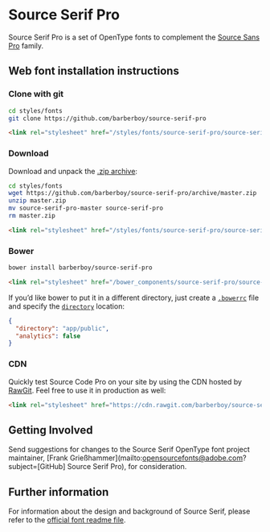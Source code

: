 # Source Serif Pro

Source Serif Pro is a set of OpenType fonts to complement the [Source Sans Pro](https://github.com/adobe-fonts/source-sans-pro) family.

## Web font installation instructions

### Clone with git

```sh
cd styles/fonts
git clone https://github.com/barberboy/source-serif-pro
```

```html
<link rel="stylesheet" href="/styles/fonts/source-serif-pro/source-serif-pro.css">
```


### Download

Download and unpack the [.zip archive](https://github.com/barberboy/source-serif-pro/archive/master.zip):

```sh
cd styles/fonts
wget https://github.com/barberboy/source-serif-pro/archive/master.zip
unzip master.zip
mv source-serif-pro-master source-serif-pro
rm master.zip
```

```html
<link rel="stylesheet" href="/styles/fonts/source-serif-pro/source-serif-pro.css">
```


### Bower

```sh
bower install barberboy/source-serif-pro
```

```html
<link rel="stylesheet" href="/bower_components/source-serif-pro/source-serif-pro.css">
```

If you’d like bower to put it in a different directory, just create a
[`.bowerrc`](http://bower.io/docs/config/) file and specify the
[`directory`](http://bower.io/docs/config/#directory) location:

```json
{
  "directory": "app/public",
  "analytics": false
}
```

### CDN

Quickly test Source Code Pro on your site by using the CDN hosted by [RawGit].
Feel free to use it in production as well:

```html
<link rel="stylesheet" href="https://cdn.rawgit.com/barberboy/source-serif-pro/1.014/source-serif-pro.css">
```

[RawGit]: https://rawgit.com/

## Getting Involved

Send suggestions for changes to the Source Serif OpenType font project maintainer, [Frank Grießhammer](mailto:opensourcefonts@adobe.com?subject=[GitHub] Source Serif Pro), for consideration.

## Further information

For information about the design and background of Source Serif, please refer to the [official font readme file](http://htmlpreview.github.io/?https://github.com/adobe-fonts/source-serif-pro/blob/master/SourceSerifProReadMe.html).

